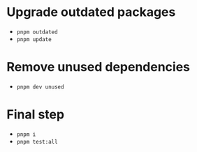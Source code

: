 # Upgrade outdated packages

- `pnpm outdated`
- `pnpm update`

# Remove unused dependencies

- `pnpm dev unused`

# Final step

- `pnpm i`
- `pnpm test:all`
